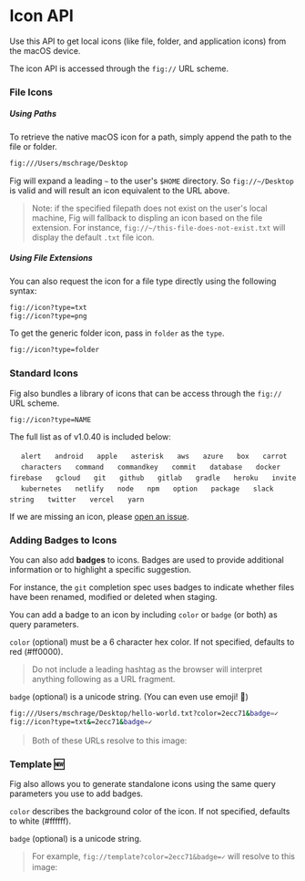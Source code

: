 # Icon API

Use this API to get local icons (like file, folder, and application icons) from the macOS device.

The icon API is accessed through the `fig://` URL scheme. 

### File Icons

##### Using Paths
To retrieve the native macOS icon for a path, simply append the path to the file or folder.

```bash
fig:///Users/mschrage/Desktop
```

Fig will expand a leading `~` to the user's `$HOME` directory. So `fig://~/Desktop` is valid and will result an icon equivalent to the URL above. 

> Note: if the specified filepath does not exist on the user's local machine, Fig will fallback to displing an icon based on the file extension. For instance, `fig://~/this-file-does-not-exist.txt` will display the default `.txt` file icon.


##### Using File Extensions

You can also request the icon for a file type directly using the following syntax:
```bash
fig://icon?type=txt
fig://icon?type=png
``` 

To get the generic folder icon, pass in `folder` as the `type`. 
```bash
fig://icon?type=folder
```
### Standard Icons

Fig also bundles a library of icons that can be access through the `fig://` URL scheme. 

`fig://icon?type=NAME` 

The full list as of v1.0.40 is included below:

<img width="16px" height="16px" src="/docAssets/autocomplete/icons/alert.png"> `alert`
<img width="16px" height="16px" src="/docAssets/autocomplete/icons/android.png"> `android`
<img width="16px" height="16px" src="/docAssets/autocomplete/icons/apple.png"> `apple`
<img width="16px" height="16px" src="/docAssets/autocomplete/icons/astrix.png"> `asterisk`
<img width="16px" height="16px" src="/docAssets/autocomplete/icons/aws.png"> `aws`
<img width="16px" height="16px" src="/docAssets/autocomplete/icons/azure.png"> `azure`
<img width="16px" height="16px" src="/docAssets/autocomplete/icons/box.png"> `box`
<img width="16px" height="16px" src="/docAssets/autocomplete/icons/carrot.png"> `carrot`
<img width="16px" height="16px" src="/docAssets/autocomplete/icons/characters.png"> `characters`
<img width="16px" height="16px" src="/docAssets/autocomplete/icons/command.png"> `command`
<img width="16px" height="16px" src="/docAssets/autocomplete/icons/commandkey.png"> `commandkey`
<img width="16px" height="16px" src="/docAssets/autocomplete/icons/commit.png"> `commit`
<img width="16px" height="16px" src="/docAssets/autocomplete/icons/database.png"> `database`
<img width="16px" height="16px" src="/docAssets/autocomplete/icons/docker.png"> `docker`
<img width="16px" height="16px" src="/docAssets/autocomplete/icons/firebase.png"> `firebase`
<img width="16px" height="16px" src="/docAssets/autocomplete/icons/gcloud.png"> `gcloud`
<img width="16px" height="16px" src="/docAssets/autocomplete/icons/git.png"> `git`
<img width="16px" height="16px" src="/docAssets/autocomplete/icons/github.png"> `github`
<img width="16px" height="16px" src="/docAssets/autocomplete/icons/gitlab.png"> `gitlab`
<img width="16px" height="16px" src="/docAssets/autocomplete/icons/gradle.png"> `gradle`
<img width="16px" height="16px" src="/docAssets/autocomplete/icons/heroku.png"> `heroku`
<img width="16px" height="16px" src="/docAssets/autocomplete/icons/invite.png"> `invite`
<img width="16px" height="16px" src="/docAssets/autocomplete/icons/kubernetes.png"> `kubernetes`
<img width="16px" height="16px" src="/docAssets/autocomplete/icons/netlify.png"> `netlify`
<img width="16px" height="16px" src="/docAssets/autocomplete/icons/node.png"> `node`
<img width="16px" height="16px" src="/docAssets/autocomplete/icons/npm.png"> `npm`
<img width="16px" height="16px" src="/docAssets/autocomplete/icons/option.png"> `option`
<img width="16px" height="16px" src="/docAssets/autocomplete/icons/package.png"> `package`
<img width="16px" height="16px" src="/docAssets/autocomplete/icons/slack.png"> `slack`
<img width="16px" height="16px" src="/docAssets/autocomplete/icons/string.png"> `string`
<img width="16px" height="16px" src="/docAssets/autocomplete/icons/twitter.png"> `twitter`
<img width="16px" height="16px" src="/docAssets/autocomplete/icons/vercel.png"> `vercel`
<img width="16px" height="16px" src="/docAssets/autocomplete/icons/yarn.png"> `yarn`

If we are missing an icon, please [open an issue](https://github.com/withfig/fig).

### Adding Badges to Icons

You can also add **badges** to icons. Badges are used to provide additional information or to highlight a specific suggestion. 

For instance, the `git` completion spec uses badges to indicate whether files have been renamed, modified or deleted when staging.

You can add a badge to an icon by including `color` or `badge` (or both) as query parameters. 

`color` (optional) must be a 6 character hex color. If not specified, defaults to red (#ff0000).

> Do not include a leading hashtag as the browser will interpret anything following as a URL fragment. 

`badge` (optional) is a unicode string. (You can even use emoji! 🎉)



```bash
fig:///Users/mschrage/Desktop/hello-world.txt?color=2ecc71&badge=✓
fig://icon?type=txt&=2ecc71&badge=✓
```
> Both of these URLs resolve to this image: 
> <img width="16px" height="16px" src="/docAssets/autocomplete/icons/txt-with-check.png">


### Template 🆕

Fig also allows you to generate standalone icons using the same query parameters you use to add badges. 

`color` describes the background color of the icon. If not specified, defaults to white (#ffffff).

`badge` (optional) is a unicode string.

> For example, `fig://template?color=2ecc71&badge=✓` will resolve to this image:
> <img width="16px" height="16px" src="/docAssets/autocomplete/icons/template-check.png">
